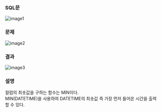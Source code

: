 ### SQL문
![image1](https://user-images.githubusercontent.com/123911778/262509171-ff3c62b4-372e-47a3-b708-0ba8372599df.PNG)

### 문제  
![image2](https://user-images.githubusercontent.com/123911778/262509172-97f3fa52-07a9-47e4-979c-bd42e5d97a6f.PNG)

### 결과
![image3](https://user-images.githubusercontent.com/123911778/262509174-cca4e684-d608-49c3-98b2-f2518c69c180.PNG)

### 설명
컬럼의 최솟값을 구하는 함수는 MIN이다.       
MIN(DATETIME)을 사용하여 DATETIME의 최솟값 즉 가장 먼저 들어온 시간을 출력할 수 있다.      
